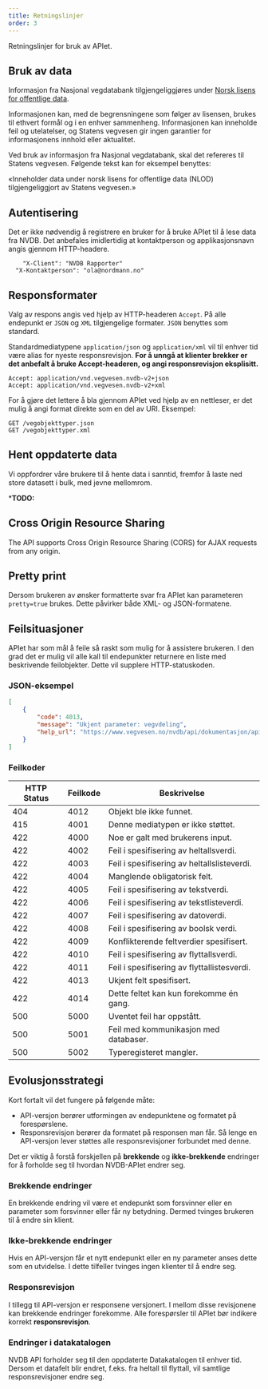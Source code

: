 ```yaml
---
title: Retningslinjer
order: 3
---
```


Retningslinjer for bruk av APIet.

## Bruk av data

Informasjon fra Nasjonal vegdatabank tilgjengeliggjøres under [Norsk lisens for offentlige data](http://data.norge.no/nlod/no/1.0).

Informasjonen kan, med de begrensningene som følger av lisensen, brukes til ethvert formål og i en enhver sammenheng. Informasjonen kan inneholde feil og utelatelser, og Statens vegvesen gir ingen garantier for informasjonens innhold eller aktualitet.

Ved bruk av informasjon fra Nasjonal vegdatabank, skal det refereres til Statens vegvesen. Følgende tekst kan for eksempel benyttes:

«Inneholder data under norsk lisens for offentlige data (NLOD) tilgjengeliggjort av Statens vegvesen.»

## Autentisering

Det er ikke nødvendig å registrere en bruker for å bruke APIet til å lese data fra NVDB. Det anbefales imidlertidig at kontaktperson og applikasjonsnavn angis gjennom HTTP-headere.


```
	"X-Client": "NVDB Rapporter"
  "X-Kontaktperson": "ola@nordmann.no"
```

## Responsformater

Valg av respons angis ved hjelp av HTTP-headeren `Accept`. På alle endepunkt er `JSON` og `XML` tilgjengelige formater. `JSON` benyttes som standard.

Standardmediatypene `application/json` og `application/xml` vil til enhver tid være <emph>alias</emph> for nyeste responsrevisjon. **For å unngå at klienter brekker er det anbefalt å bruke Accept-headeren, og angi responsrevisjon eksplisitt.**

```
Accept: application/vnd.vegvesen.nvdb-v2+json
Accept: application/vnd.vegvesen.nvdb-v2+xml
```

For å gjøre det lettere å bla gjennom APIet ved hjelp av en nettleser, er det mulig å angi format direkte som en del av URI. Eksempel:

```
GET /vegobjekttyper.json
GET /vegobjekttyper.xml
```

## Hent oppdaterte data

Vi oppfordrer våre brukere til å hente data i sanntid, fremfor å laste ned store datasett i bulk, med jevne mellomrom.

***TODO:**

## Cross Origin Resource Sharing

The API supports Cross Origin Resource Sharing (CORS) for AJAX requests from any origin.

## Pretty print

Dersom brukeren av ønsker formatterte svar fra APIet kan parameteren `pretty=true` brukes. Dette påvirker både XML- og JSON-formatene.

## Feilsituasjoner

APIet har som mål å feile så raskt som mulig for å assistere brukeren. I den grad det er mulig vil alle kall til endepunkter returnere en liste med beskrivende feilobjekter. Dette vil supplere HTTP-statuskoden.

### JSON-eksempel

```json
[
    {
        "code": 4013,
        "message": "Ukjent parameter: vegvdeling",
        "help_url": "https://www.vegvesen.no/nvdb/api/dokumentasjon/api/page/3"
    }
]
```
### Feilkoder

<table>

<thead>

<tr>

<th>HTTP Status</th>

<th>Feilkode</th>

<th>Beskrivelse</th>

</tr>

</thead>

<tbody>

<tr>

<td>404</td>

<td>4012</td>

<td>Objekt ble ikke funnet.</td>

</tr>

<tr>

<td>415</td>

<td>4001</td>

<td>Denne mediatypen er ikke støttet.</td>

</tr>

<tr>

<td>422</td>

<td>4000</td>

<td>Noe er galt med brukerens input.</td>

</tr>

<tr>

<td>422</td>

<td>4002</td>

<td>Feil i spesifisering av heltallsverdi.</td>

</tr>

<tr>

<td>422</td>

<td>4003</td>

<td>Feil i spesifisering av heltallslisteverdi.</td>

</tr>

<tr>

<td>422</td>

<td>4004</td>

<td>Manglende obligatorisk felt.</td>

</tr>

<tr>

<td>422</td>

<td>4005</td>

<td>Feil i spesifisering av tekstverdi.</td>

</tr>

<tr>

<td>422</td>

<td>4006</td>

<td>Feil i spesifisering av tekstlisteverdi.</td>

</tr>

<tr>

<td>422</td>

<td>4007</td>

<td>Feil i spesifisering av datoverdi.</td>

</tr>

<tr>

<td>422</td>

<td>4008</td>

<td>Feil i spesifisering av boolsk verdi.</td>

</tr>

<tr>

<td>422</td>

<td>4009</td>

<td>Konflikterende feltverdier spesifisert.</td>

</tr>

<tr>

<td>422</td>

<td>4010</td>

<td>Feil i spesifisering av flyttallsverdi.</td>

</tr>

<tr>

<td>422</td>

<td>4011</td>

<td>Feil i spesifisering av flyttallistesverdi.</td>

</tr>

<tr>

<td>422</td>

<td>4013</td>

<td>Ukjent felt spesifisert.</td>

</tr>

<tr>

<td>422</td>

<td>4014</td>

<td>Dette feltet kan kun forekomme én gang.</td>

</tr>

<tr>

<td>500</td>

<td>5000</td>

<td>Uventet feil har oppstått.</td>

</tr>

<tr>

<td>500</td>

<td>5001</td>

<td>Feil med kommunikasjon med databaser.</td>

</tr>

<tr>

<td>500</td>

<td>5002</td>

<td>Typeregisteret mangler.</td>

</tr>

</tbody>

</table>

## Evolusjonsstrategi

Kort fortalt vil det fungere på følgende måte:

*   API-versjon berører utformingen av endepunktene og formatet på forespørslene.
*   Responsrevisjon berører da formatet på responsen man får. Så lenge en API-versjon lever støttes alle responsrevisjoner forbundet med denne.

Det er viktig å forstå forskjellen på **brekkende** og **ikke-brekkende** endringer for å forholde seg til hvordan NVDB-APIet endrer seg.

### Brekkende endringer

En brekkende endring vil være et endepunkt som forsvinner eller en parameter som forsvinner eller får ny betydning. Dermed tvinges brukeren til å endre sin klient.

### Ikke-brekkende endringer

Hvis en API-versjon får et nytt endepunkt eller en ny parameter anses dette som en utvidelse. I dette tilfeller tvinges ingen klienter til å endre seg.

### Responsrevisjon

I tillegg til API-versjon er responsene versjonert. I mellom disse revisjonene kan brekkende endringer forekomme. Alle forespørsler til APIet bør indikere korrekt **responsrevisjon**.

### Endringer i datakatalogen

NVDB API forholder seg til den oppdaterte Datakatalogen til enhver tid. Dersom et datafelt blir endret, f.eks. fra heltall til flyttall, vil samtlige responsrevisjoner endre seg.
